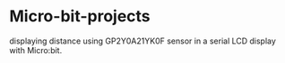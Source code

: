 # Micro-bit-projects
displaying distance using GP2Y0A21YK0F sensor in a serial LCD display with Micro:bit.
